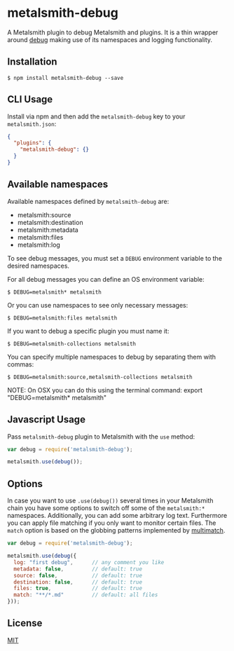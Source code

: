 # metalsmith-debug

A Metalsmith plugin to debug Metalsmith and plugins. It is a thin wrapper around [debug](https://github.com/visionmedia/debug) making use of its namespaces and logging functionality.

## Installation

```
$ npm install metalsmith-debug --save
```

## CLI Usage

Install via npm and then add the `metalsmith-debug` key to your `metalsmith.json`:

```json
{
  "plugins": {
    "metalsmith-debug": {}
  }
}
```

## Available namespaces

Available namespaces defined by `metalsmith-debug` are:

* metalsmith:source
* metalsmith:destination
* metalsmith:metadata
* metalsmith:files
* metalsmith:log

To see debug messages, you must set a `DEBUG` environment variable to the desired namespaces.

For all debug messages you can define an OS environment variable:

```
$ DEBUG=metalsmith* metalsmith
```

Or you can use namespaces to see only necessary messages:

```
$ DEBUG=metalsmith:files metalsmith
```

If you want to debug a specific plugin you must name it:

```
$ DEBUG=metalsmith-collections metalsmith
```

You can specify multiple namespaces to debug by separating them with commas:

```
$ DEBUG=metalsmith:source,metalsmith-collections metalsmith
```

NOTE: On OSX you can do this using the terminal command: export "DEBUG=metalsmith* metalsmith" 

## Javascript Usage

Pass `metalsmith-debug` plugin to Metalsmith with the `use` method:

```js
var debug = require('metalsmith-debug');

metalsmith.use(debug());
```

## Options

In case you want to use `.use(debug())` several times in your Metalsmith chain you have some options to switch off some of the `metalsmith:*` namespaces. Additionally, you can add some arbitrary log text. Furthermore you can apply file matching if you only want to monitor certain files. The `match` option is based on the globbing patterns implemented by [multimatch](https://github.com/sindresorhus/multimatch).

```js
var debug = require('metalsmith-debug');

metalsmith.use(debug({
  log: "first debug",      // any comment you like
  metadata: false,         // default: true
  source: false,           // default: true
  destination: false,      // default: true
  files: true,             // default: true
  match: "**/*.md"         // default: all files
}));
```



## License

[MIT](https://github.com/mahnunchik/metalsmith-debug/blob/master/LICENSE)
